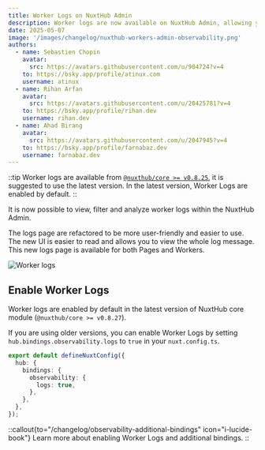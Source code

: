 ```yaml
---
title: Worker Logs on NuxtHub Admin
description: Worker logs are now available on NuxtHub Admin, allowing you to filter and analyze historical logs from your deployed Nuxt App.
date: 2025-05-07
image: '/images/changelog/nuxthub-workers-admin-observability.png'
authors:
  - name: Sebastien Chopin
    avatar:
      src: https://avatars.githubusercontent.com/u/904724?v=4
    to: https://bsky.app/profile/atinux.com
    username: atinux
  - name: Rihan Arfan
    avatar:
      src: https://avatars.githubusercontent.com/u/20425781?v=4
    to: https://bsky.app/profile/rihan.dev
    username: rihan.dev
  - name: Ahad Birang
    avatar:
      src: https://avatars.githubusercontent.com/u/2047945?v=4
    to: https://bsky.app/profile/farnabaz.dev
    username: farnabaz.dev
---
```


::tip
Worker logs are available from [`@nuxthub/core >= v0.8.25`](https://github.com/nuxt-hub/core/releases/tag/v0.8.25), it is suggested to use the latest version. In the latest version, Worker Logs are enabled by default.
::

It is now possible to view, filter and analyze worker logs within the NuxtHub Admin.

The logs page are refactored to be more user-friendly and easier to use. The new UI is easier to read and allows you to view the whole log message. This new logs page is available for both Pages and Workers.

![Worker logs](/images/changelog/worker-logs-admin.png)


## Enable Worker Logs

Worker logs are enabled by default in the latest version of NuxtHub core module (`@nuxthub/core >= v0.8.27`).

If you are using older versions, you can enable Worker Logs by setting `hub.bindings.observability.logs` to `true` in your `nuxt.config.ts`.

```ts
export default defineNuxtConfig({
  hub: {
    bindings: {
      observability: {
        logs: true,
      },
    },
  },
});
```

::callout{to="/changelog/observability-additional-bindings" icon="i-lucide-book"}
Learn more about enabling Worker Logs and additional bindings.
::